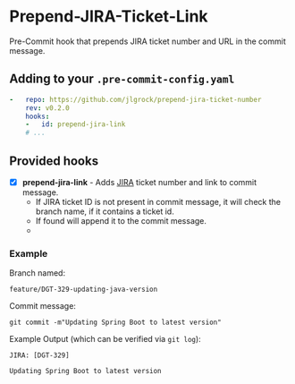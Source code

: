 # Prepend-JIRA-Ticket-Link

Pre-Commit hook that prepends JIRA ticket number and URL in the commit message.

## Adding to your `.pre-commit-config.yaml`

```yaml
-   repo: https://github.com/jlgrock/prepend-jira-ticket-number
    rev: v0.2.0
    hooks:
    -   id: prepend-jira-link
    # ...
```

## Provided hooks

- [x] **prepend-jira-link** - Adds [JIRA](https://www.atlassian.com/software/jira) ticket number and link to commit message.
    - If JIRA ticket ID is not present in commit message, it will check the branch name, if it contains a ticket id.
    - If found will append it to the commit message.
    - 
### Example

Branch named:

```text
feature/DGT-329-updating-java-version
```

Commit message:

```shell
git commit -m"Updating Spring Boot to latest version"
```

Example Output (which can be verified via `git log`):

```
JIRA: [DGT-329]

Updating Spring Boot to latest version
```
